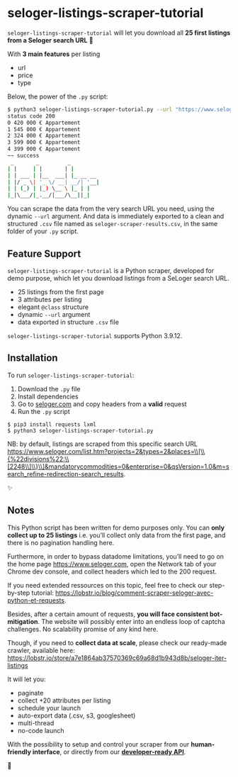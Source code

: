 # seloger-listings-scraper-tutorial

`seloger-listings-scraper-tutorial` will let you download all **25 first listings from a Seloger search URL** 🏡

With **3 main features** per listing

* url
* price
* type

Below, the power of the `.py` script: 

```bash
$ python3 seloger-listings-scraper-tutorial.py --url "https://www.seloger.com/list.htm?projects=2&types=2&places=\\[\\{%22divisions%22:\\[2248\\]\\}\\]&mandatorycommodities=0&enterprise=0&qsVersion=1.0&m=search_refine-redirection-search_results."
status code 200
0 420 000 € Appartement
1 545 000 € Appartement
2 324 000 € Appartement
3 599 000 € Appartement
4 399 000 € Appartement
~~ success
 _       _         _            
| |     | |       | |           
| | ___ | |__  ___| |_ __ __  
| |/ _ \| '_ \/ __| __/| '__|
| | (_) | |_) \__ \ |_ | |   
|_|\___/|_.__/|___/\__||_|   
```

You can scrape the data from the very search URL you need, using the dynamic `--url` argument. And data is immediately exported to a clean and structured `.csv` file named as `seloger-scraper-results.csv`, in the same folder of your `.py` script.

## Feature Support

`seloger-listings-scraper-tutorial` is a Python scraper, developed for demo purpose, which let you download listings from a SeLoger search URL.

* 25 listings from the first page
* 3 attributes per listing
* elegant `@class` structure
* dynamic `--url` argument
* data exported in structure `.csv` file

`seloger-listings-scraper-tutorial` supports Python 3.9.12.

## Installation

To run `seloger-listings-scraper-tutorial`: 

1. Download the `.py` file
2. Install dependencies
3. Go to [seloger.com](https://www.seloger.com/) and copy headers from a **valid** request 
3. Run the `.py` script

```
$ pip3 install requests lxml
$ python3 seloger-listings-scraper-tutorial.py
```

NB: by default, listings are scraped from this specific search URL https://www.seloger.com/list.htm?projects=2&types=2&places=\\[\\{%22divisions%22:\\[2248\\]\\}\\]&mandatorycommodities=0&enterprise=0&qsVersion=1.0&m=search_refine-redirection-search_results.

:sparkles:

## Notes

This Python script has been written for demo purposes only. You can **only collect up to 25 listings** i.e. you’ll collect only data from the first page, and there is no pagination handling here.

Furthermore, in order to bypass datadome limitations, you’ll need to go on the home page https://www.seloger.com, open the Network tab of your Chrome dev console, and collect headers which led to the 200 request.

If you need extended ressources on this topic, feel free to check our step-by-step tutorial: https://lobstr.io/blog/comment-scraper-seloger-avec-python-et-requests.

Besides, after a certain amount of requests, **you will face consistent bot-mitigation**. The website will possibly enter into an endless loop of captcha challenges. No scalability promise of any kind here.

Though, if you need to **collect data at scale**, please check our ready-made crawler, available here: 
https://lobstr.io/store/a7e1864ab37570369c69a68d1b943d8b/seloger-iter-listings

It will let you: 

* paginate
* collect +20 attributes per listing
* schedule your launch
* auto-export data (.csv, s3, googlesheet)
* multi-thread
* no-code launch

With the possibility to setup and control your scraper from our **human-friendly interface**, or directly from our **[developer-ready API](https://lobstrio.docs.apiary.io/)**.

🦀


